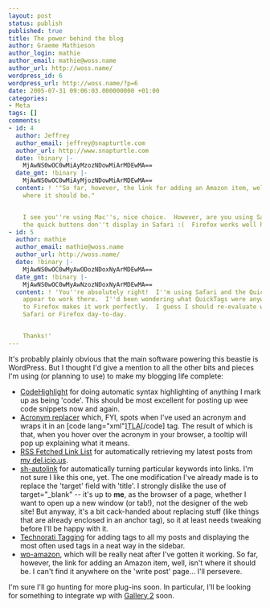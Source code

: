 ```yaml
---
layout: post
status: publish
published: true
title: The power behind the blog
author: Graeme Mathieson
author_login: mathie
author_email: mathie@woss.name
author_url: http://woss.name/
wordpress_id: 6
wordpress_url: http://woss.name/?p=6
date: 2005-07-31 09:06:03.000000000 +01:00
categories:
- Meta
tags: []
comments:
- id: 4
  author: Jeffrey
  author_email: jeffrey@snapturtle.com
  author_url: http://www.snapturtle.com
  date: !binary |-
    MjAwNS0wOC0wMiAyMzozNDowMiArMDEwMA==
  date_gmt: !binary |-
    MjAwNS0wOC0wMiAyMjozNDowMiArMDEwMA==
  content: ! '"So far, however, the link for adding an Amazon item, well, isnâ€™t
    where it should be."


    I see you''re using Mac''s, nice choice.  However, are you using Safari as well?  Normally
    the quick buttons don''t display in Safari :(  Firefox works well however.  Cheers!'
- id: 5
  author: mathie
  author_email: mathie@woss.name
  author_url: http://woss.name/
  date: !binary |-
    MjAwNS0wOC0wMyAwODozNDoxNyArMDEwMA==
  date_gmt: !binary |-
    MjAwNS0wOC0wMyAwNzozNDoxNyArMDEwMA==
  content: ! 'You''re absolutely right!  I''m using Safari and the QuickTags don''t
    appear to work there.  I''d been wondering what QuickTags were anyway. :-)  Switching
    to Firefox makes it work perfectly.  I guess I should re-evaluate whether to use
    Safari or Firefox day-to-day.


    Thanks!'
---
```

It's probably plainly obvious that the main software powering this beastie is WordPress.  But I thought I'd give a mention to all the other bits and pieces I'm using (or planning to use) to make my blogging life complete:

<ul>
<li><a href="http://www.chroder.com/archives/2005/04/16/wordpress-codehighlight-plugin/">CodeHighlight</a> for doing automatic syntax highlighting of anything I mark up as being 'code'.  This should be most excellent for posting up wee code snippets now and again.</li>
<li><a href="http://www.huddledmasses.org/">Acronym replacer</a> which, FYI, spots when I've used an acronym and wraps it in an [code lang="xml"]<acronym title="expansion">TLA</acronym>[/code] tag.  The result of which is that, when you hover over the acronym in your browser, a tooltip will pop up explaining what it means.</li>
<li><a href="http://rawlinson.us/blog/?p=212">RSS Fetched Link List</a> for automatically retrieving my latest posts from <a href="http://del.icio.us/mathie/">my del.icio.us</a>.</li>
<li><a href="http://www.rockschtar.de/wp-plugin-sh-autolink/">sh-autolink</a> for automatically turning particular keywords into links.  I'm not sure I like this one, yet.  The one modification I've already made is to replace the 'target' field with 'title'.  I strongly dislike the use of target="_blank" -- it's up to <strong>me</strong>, as the browser of a page, whether I want to open up a new window (or tab!), not the designer of the web site!  But anyway, it's a bit cack-handed about replacing stuff (like things that are already enclosed in an anchor tag), so it at least needs tweaking before I'll be happy with it.</li>
<li><a href="http://boneill.ninjagrapefruit.com/wp-tag-plugin/">Technorati Tagging</a> for adding tags to all my posts and displaying the most often used tags in a neat way in the sidebar.</li>
<li><a href="http://manalang.com/archives/2004/06/23/wordpress-plugin-wp-amazon">wp-amazon</a>, which will be really neat after I've gotten it working.  So far, however, the link for adding an Amazon item, well, isn't where it should be.  I can't find it anywhere on the 'write post' page...  I'll persevere.</li>
</ul>

I'm sure I'll go hunting for more plug-ins soon.  In particular, I'll be looking for something to integrate wp with <a href="http://gallery.sf.net/" title="Gallery's home page">Gallery 2</a> soon.
